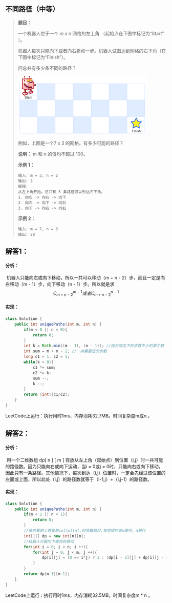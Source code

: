 ## 不同路径（中等）

> **题目：**
>
> 一个机器人位于一个 *m x n* 网格的左上角 （起始点在下图中标记为“Start” ）。
>
> 机器人每次只能向下或者向右移动一步。机器人试图达到网格的右下角（在下图中标记为“Finish”）。
>
> 问总共有多少条不同的路径？
>
> ![img](pics/robot_maze.png)
>
> 例如，上图是一个7 x 3 的网格。有多少可能的路径？
>
> **说明：** m 和 n 的值均不超过 100。
>
> **示例 1：**
>
> ```
> 输入: m = 3, n = 2
> 输出: 3
> 解释:
> 从左上角开始，总共有 3 条路径可以到达右下角。
> 1. 向右 -> 向右 -> 向下
> 2. 向右 -> 向下 -> 向右
> 3. 向下 -> 向右 -> 向右
> ```
>
> **示例 2：**
>
> ```
> 输入: m = 7, n = 3
> 输出: 28
> ```

## 解答1：

#### 分析：

​	机器人只能向右或向下移动，所以一共可以移动（m + n - 2）步，而且一定是向右移动（m - 1）步，向下移动（n - 1）步。所以就是求
$$
C_{m+n-2}^{m-1}或者C_{m+n-2}^{n-1}
$$

#### 实现：

```java
class Solution {
    public int uniquePaths(int m, int n) {
        if(m < 0 || n < 0){
            return 0;
        }
        int k = Math.min((m - 1), (n - 1)); //向右或向下的步数中小的那个数
        int sum = m + n - 2; //一共需要走的步数
        long c1 = 1, c2 = 1;
        while(k > 0){
            c1 *= sum;
            c2 *= k;  
            sum --;
            k --;
        }
        return (int)(c1/c2);
    }
}
```

LeetCode上运行：执行用时1ms，内存消耗32.7MB。时间复杂度m或n 。

## 解答2：

#### 分析：

​	用一个二维数组 dp[ n ] [ m ] 存放从左上角（起始点）到位置（i,j）时一共可能的路径数。因为只能向右或向下运动，当i = 0或j = 0时，只能向右或向下移动，因此只有一条路径。其他情况下，每次到达（i,j）位置时，一定会先经过该位置的左面或上面，所以此处（i,j）的路径数就等于（i-1,j）+（i,j-1）的路径数。

#### 实现：

```java
class Solution {
    public int uniquePaths(int m, int n) {
        if(m < 1 || n < 1){
            return 0;
        }
        //虽然看网上答案是int[m][n],但我看题目,我觉得应该m是列，n是行
        int[][] dp = new int[n][m];
        //机器人只能向下或向右移动
        for(int i = 0; i < n; i ++){
            for(int j = 0; j < m; j ++){
                dp[i][j] = (0 == i*j) ? 1 : (dp[i - 1][j] + dp[i][j - 1]);
            }
        }
        return dp[n-1][m-1];
    }
}
```

LeetCode上运行：执行用时1ms，内存消耗32.5MB。时间复杂度m * n 。